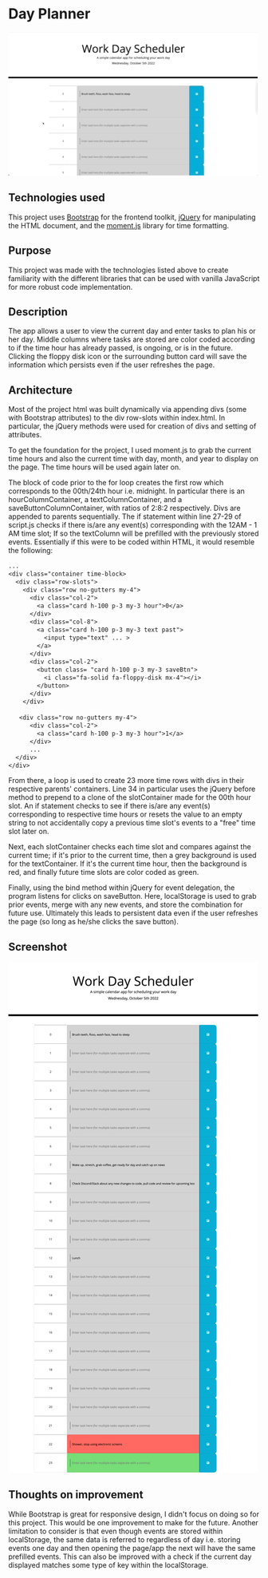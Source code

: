 # Day Planner

![day-planner.gif](./assets/images/screen_recording.gif)

## Technologies used
This project uses [Bootstrap](https://getbootstrap.com/) for the frontend toolkit, [jQuery](https://jquery.com/) for manipulating the HTML document, and the [moment.js](https://momentjs.com/) library for time formatting. 

## Purpose
This project was made with the technologies listed above to create familiarity with the different libraries that can be used with vanilla JavaScript for more robust code implementation.

## Description
The app allows a user to view the current day and enter tasks to plan his or her day. Middle columns where tasks are stored are color coded according to if the time hour has already passed, is ongoing, or is in the future. Clicking the floppy disk icon or the surrounding button card will save the information which persists even if the user refreshes the page. 


## Architecture
Most of the project html was built dynamically via appending divs (some with Bootstrap attributes) to the div row-slots within index.html. In particular, the jQuery methods were used for creation of divs and setting of attributes. 

To get the foundation for the project, I used moment.js to grab the current time hours and also the current time with day, month, and year to display on the page. The time hours will be used again later on.

The block of code prior to the for loop creates the first row which corresponds to the 00th/24th hour i.e. midnight. In particular there is an hourColumnContainer, a textColumnContainer, and a saveButtonColumnContainer, with ratios of 2:8:2 respectively. Divs are appended to parents sequentially. The if statement within line 27-29 of script.js checks if there is/are any event(s) corresponding with the 12AM - 1 AM time slot; If so the textColumn will be prefilled with the previously stored events. Essentially if this were to be coded within HTML, it would resemble the following:

```
...
<div class="container time-block>
  <div class="row-slots">
    <div class="row no-gutters my-4">
      <div class="col-2">
        <a class="card h-100 p-3 my-3 hour">0</a> 
      </div>
      <div class="col-8">
        <a class="card h-100 p-3 my-3 text past">
          <input type="text" ... >
        </a>
      </div>
      <div class="col-2">
        <button class= "card h-100 p-3 my-3 saveBtn">
          <i class="fa-solid fa-floppy-disk mx-4"></i>
        </button>
      </div>
    </div>

   <div class="row no-gutters my-4">
      <div class="col-2">
        <a class="card h-100 p-3 my-3 hour">1</a> 
      </div>
      ...
  </div>
</div>
```
From there, a loop is used to create 23 more time rows with divs in their respective parents' containers. Line 34 in particular uses the jQuery before method to prepend to a clone of the slotContainer made for the 00th hour slot. An if statement checks to see if there is/are any event(s) corresponding to respective time hours or resets the value to an empty string to not accidentally copy a previous time slot's events to a "free" time slot later on.

Next, each slotContainer checks each time slot and compares against the current time; if it's prior to the current time, then a grey background is used for the textContainer. If it's the current time hour, then the background is red, and finally future time slots are color coded as green.

Finally, using the bind method within jQuery for event delegation, the program listens for clicks on saveButton. Here, localStorage is used to grab prior events, merge with any new events, and store the combination for future use. Ultimately this leads to persistent data even if the user refreshes the page (so long as he/she clicks the save button).

## Screenshot
![screenshot](./assets/images/screenshot.png)

## Thoughts on improvement
While Bootstrap is great for responsive design, I didn't focus on doing so for this project. This would be one improvement to make for the future. Another limitation to consider is that even though events are stored within localStorage, the same data is referred to regardless of day i.e. storing events one day and then opening the page/app the next will have the same prefilled events. This can also be improved with a check if the current day displayed matches some type of key within the localStorage.
